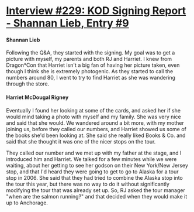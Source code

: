 # [Interview #229: KOD Signing Report - Shannan Lieb, Entry #9](https://www.theoryland.com/intvmain.php?i=229#9)

#### Shannan Lieb

Following the Q&A, they started with the signing. My goal was to get a picture with myself, my parents and both RJ and Harriet. I knew from Dragon\*Con that Harriet isn't a big fan of having her picture taken, even though I think she is extremely photogenic. As they started to call the numbers around 80, I went to try to find Harriet as she was wandering through the store.

#### Harriet McDougal Rigney

Eventually I found her looking at some of the cards, and asked her if she would mind taking a photo with myself and my family. She was very nice and said that she would. We wandered around a bit more, with my mother joining us, before they called our numbers, and Harriet showed us some of the books she'd been looking at. She said she really liked Books & Co. and said that she thought it was one of the nicer stops on the tour.

They called our number and we met up with my father at the stage, and I introduced him and Harriet. We talked for a few minutes while we were waiting, about her getting to see her godson on their New York/New Jersey stop, and that I'd heard they were going to get to go to Alaska for a tour stop in 2006. She said that they had tried to combine the Alaska stop into the tour this year, but there was no way to do it without significantly modifying the tour that was already set up. So, RJ asked the tour manager "when are the salmon running?" and that decided when they would make it up to Anchorage.

